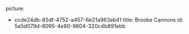 picture:
  - ccde24db-85df-4752-a457-6e21a963ab41
title: Brooke Cannons
id: 5a5d079d-8095-4e80-9804-320c4b891ebb
